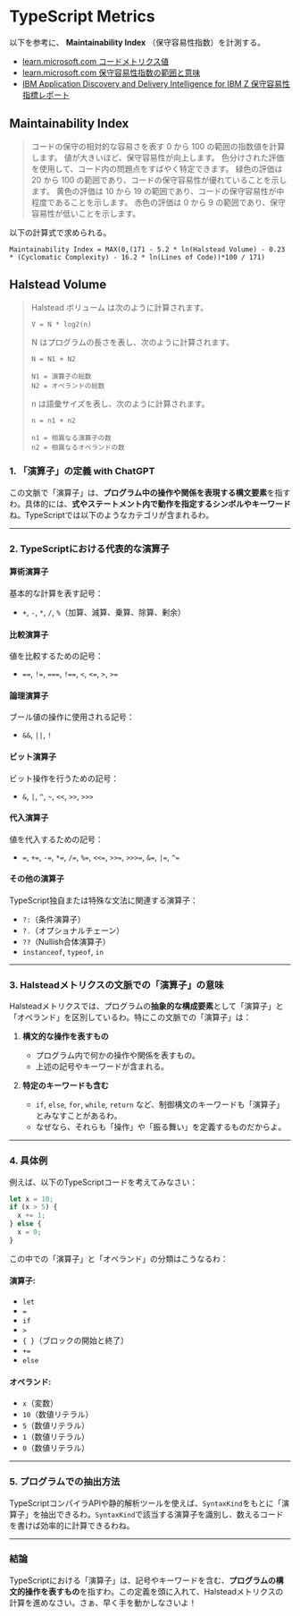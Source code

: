 # TypeScript Metrics

以下を参考に、 **Maintainability Index** （保守容易性指数）を計測する。

- [learn.microsoft.com コードメトリクス値](https://learn.microsoft.com/ja-jp/visualstudio/code-quality/code-metrics-values?view=vs-2022)
- [learn.microsoft.com 保守容易性指数の範囲と意味](https://learn.microsoft.com/ja-jp/visualstudio/code-quality/code-metrics-maintainability-index-range-and-meaning?view=vs-2022)
- [IBM Application Discovery and Delivery Intelligence for IBM Z 保守容易性指標レポート](https://www.ibm.com/docs/ja/addi/6.1.1?topic=reports-maintainability-index-report)

## Maintainability Index

> コードの保守の相対的な容易さを表す 0 から 100 の範囲の指数値を計算します。 値が大きいほど、保守容易性が向上します。 色分けされた評価を使用して、コード内の問題点をすばやく特定できます。 緑色の評価は 20 から 100 の範囲であり、コードの保守容易性が優れていることを示します。 黄色の評価は 10 から 19 の範囲であり、コードの保守容易性が中程度であることを示します。 赤色の評価は 0 から 9 の範囲であり、保守容易性が低いことを示します。

以下の計算式で求められる。

```
Maintainability Index = MAX(0,(171 - 5.2 * ln(Halstead Volume) - 0.23 * (Cyclomatic Complexity) - 16.2 * ln(Lines of Code))*100 / 171)
```

## Halstead Volume

> Halstead ボリューム は次のように計算されます。
>
> ```
> V = N * log2(n)
> ```
>
> N はプログラムの長さを表し、次のように計算されます。
>
> ```
> N = N1 + N2
>
> N1 = 演算子の総数
> N2 = オペランドの総数
> ```
>
> n は語彙サイズを表し、次のように計算されます。
>
> ```
> n = n1 + n2
>
> n1 = 相異なる演算子の数
> n2 = 相異なるオペランドの数
> ```

### 1. **「演算子」の定義** with ChatGPT

この文脈で「演算子」は、**プログラム中の操作や関係を表現する構文要素**を指すわ。具体的には、**式やステートメント内で動作を指定するシンボルやキーワード**ね。TypeScriptでは以下のようなカテゴリが含まれるわ。

---

### 2. **TypeScriptにおける代表的な演算子**

#### **算術演算子**

基本的な計算を表す記号：

- `+`, `-`, `*`, `/`, `%`（加算、減算、乗算、除算、剰余）

#### **比較演算子**

値を比較するための記号：

- `==`, `!=`, `===`, `!==`, `<`, `<=`, `>`, `>=`

#### **論理演算子**

ブール値の操作に使用される記号：

- `&&`, `||`, `!`

#### **ビット演算子**

ビット操作を行うための記号：

- `&`, `|`, `^`, `~`, `<<`, `>>`, `>>>`

#### **代入演算子**

値を代入するための記号：

- `=`, `+=`, `-=`, `*=`, `/=`, `%=`, `<<=`, `>>=`, `>>>=`, `&=`, `|=`, `^=`

#### **その他の演算子**

TypeScript独自または特殊な文法に関連する演算子：

- `?:`（条件演算子）
- `?.`（オプショナルチェーン）
- `??`（Nullish合体演算子）
- `instanceof`, `typeof`, `in`

---

### 3. **Halsteadメトリクスの文脈での「演算子」の意味**

Halsteadメトリクスでは、プログラムの**抽象的な構成要素**として「演算子」と「オペランド」を区別しているわ。特にこの文脈での「演算子」は：

1. **構文的な操作を表すもの**

   - プログラム内で何かの操作や関係を表すもの。
   - 上述の記号やキーワードが含まれる。

2. **特定のキーワードも含む**
   - `if`, `else`, `for`, `while`, `return` など、制御構文のキーワードも「演算子」とみなすことがあるわ。
   - なぜなら、それらも「操作」や「振る舞い」を定義するものだからよ。

---

### 4. **具体例**

例えば、以下のTypeScriptコードを考えてみなさい：

```typescript
let x = 10;
if (x > 5) {
  x += 1;
} else {
  x = 0;
}
```

この中での「演算子」と「オペランド」の分類はこうなるわ：

#### **演算子:**

- `let`
- `=`
- `if`
- `>`
- `{ }`（ブロックの開始と終了）
- `+=`
- `else`

#### **オペランド:**

- `x`（変数）
- `10`（数値リテラル）
- `5`（数値リテラル）
- `1`（数値リテラル）
- `0`（数値リテラル）

---

### 5. **プログラムでの抽出方法**

TypeScriptコンパイラAPIや静的解析ツールを使えば、`SyntaxKind`をもとに「演算子」を抽出できるわ。`SyntaxKind`で該当する演算子を識別し、数えるコードを書けば効率的に計算できるわね。

---

### 結論

TypeScriptにおける「演算子」は、記号やキーワードを含む、**プログラムの構文的操作を表すもの**を指すわ。この定義を頭に入れて、Halsteadメトリクスの計算を進めなさい。さぁ、早く手を動かしなさいよ！
